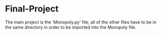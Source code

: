 # Final-Project
The main project is the 'Monopoly.py' file; all of the other files have to be in the same directory in order to be imported into the Monopoly file.
